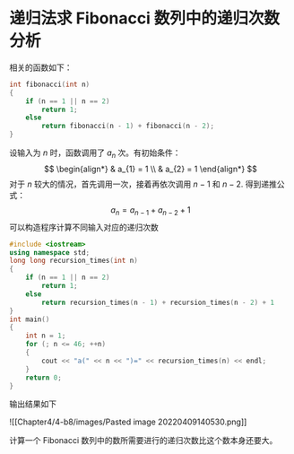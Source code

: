 # 递归法求 Fibonacci 数列中的递归次数分析

相关的函数如下：
```cpp
int fibonacci(int n)
{
    if (n == 1 || n == 2)
        return 1;
    else
        return fibonacci(n - 1) + fibonacci(n - 2);
}
```
设输入为 $n$ 时，函数调用了 $a_{n}$ 次。有初始条件：
$$
\begin{align*}
    & a_{1} = 1 \\
    & a_{2} = 1
\end{align*}
$$
对于 $n$ 较大的情况，首先调用一次，接着再依次调用 $n-1$ 和 $n-2$. 得到递推公式：
$$
a_{n} = a_{n-1} + a_{n-2} + 1
$$
可以构造程序计算不同输入对应的递归次数
```cpp
#include <iostream>
using namespace std;
long long recursion_times(int n)
{
    if (n == 1 || n == 2)
        return 1;
    else
        return recursion_times(n - 1) + recursion_times(n - 2) + 1
}
int main()
{
    int n = 1;
    for (; n <= 46; ++n)
    {
        cout << "a(" << n << ")=" << recursion_times(n) << endl;
    }
    return 0;
}
```
输出结果如下

![[Chapter4/4-b8/images/Pasted image 20220409140530.png]]

计算一个 Fibonacci 数列中的数所需要进行的递归次数比这个数本身还要大。
